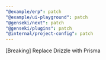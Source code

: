 ```yaml
---
"@example/erp": patch
"@example/ui-playground": patch
"@genseki/next": patch
"@genseki/plugins": patch
"@internal/project-config": patch
---
```


[Breaking] Replace Drizzle with Prisma
